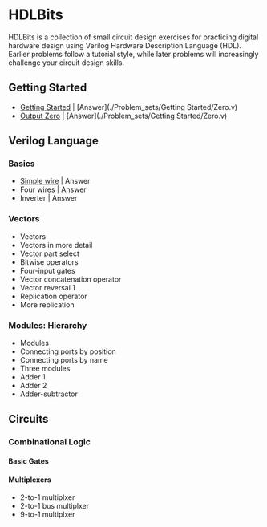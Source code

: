 # HDLBits
HDLBits is a collection of small circuit design exercises for practicing digital hardware design using Verilog Hardware Description Language (HDL). Earlier problems follow a tutorial style, while later problems will increasingly challenge your circuit design skills.

## Getting Started

- [Getting Started](https://hdlbits.01xz.net/wiki/Step_one) | [Answer](./Problem_sets/Getting Started/Zero.v)
- [Output Zero](https://hdlbits.01xz.net/wiki/Zero) | [Answer](./Problem_sets/Getting Started/Zero.v)

## Verilog Language

### Basics

- [Simple wire](https://hdlbits.01xz.net/wiki/Wire) | Answer
- Four wires | Answer
- Inverter | Answer

### Vectors
- Vectors
- Vectors in more detail
- Vector part select
- Bitwise operators
- Four-input gates
- Vector concatenation operator
- Vector reversal 1
- Replication operator
- More replication
  
### Modules: Hierarchy
- Modules
- Connecting ports by position
- Connecting ports by name
- Three modules
- Adder 1
- Adder 2
- Adder-subtractor

## Circuits
### Combinational Logic
#### Basic Gates
#### Multiplexers
- 2-to-1 multiplxer
- 2-to-1 bus multiplxer
- 9-to-1 multiplxer